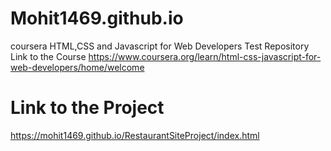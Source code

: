 # Mohit1469.github.io

coursera HTML,CSS and Javascript for Web Developers Test Repository
Link to the Course https://www.coursera.org/learn/html-css-javascript-for-web-developers/home/welcome

# Link to the Project
https://mohit1469.github.io/RestaurantSiteProject/index.html
